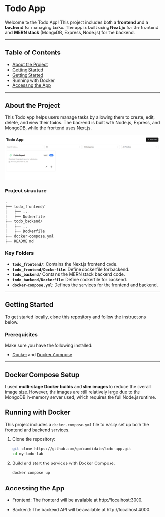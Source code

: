# Todo App

Welcome to the Todo App! This project includes both a **frontend** and a **backend** for managing tasks. The app is built using **Next.js** for the frontend and **MERN stack** (MongoDB, Express, Node.js) for the backend.

---

## Table of Contents

- [About the Project](#about-the-project)
- [Getting Started](#getting-started)
- [Getting Started](#docker-compose-setup)
- [Running with Docker](#running-with-docker)
- [Accessing the App](#accessing-the-app)



---

## About the Project

This Todo App helps users manage tasks by allowing them to create, edit, delete, and view their todos. The backend is built with Node.js, Express, and MongoDB, while the frontend uses Next.js.

![Todo App Screenshot](./todo-screenshoot.png)

### Project structure
```plaintext
.
├── todo_frontend/
│   ├── ...
│   ├── Dockerfile
├── todo_backend/
│   ├── ...
│   ├── Dockerfile
├── docker-compose.yml
├── README.md
```

### Key Folders
- **`todo_frontend/`**: Contains the Next.js frontend code.
- **`todo_frontend/Dockerfile`**: Define dockerfile for backend.
- **`todo_backend/`** Contains the MERN stack backend code.
- **`todo_backend/Dockerfile`**: Define dockerfile for backend.
- **`docker-compose.yml`**: Defines the services for the frontend and backend.


---

## Getting Started

To get started locally, clone this repository and follow the instructions below.

### Prerequisites

Make sure you have the following installed:
- [Docker](https://www.docker.com/get-started) and [Docker Compose](https://docs.docker.com/compose/install/)

---
## Docker Compose Setup

I used **multi-stage Docker builds** and **slim images** to reduce the overall image size. However, the images are still relatively large due to the MongoDB in-memory server used, which requires the full Node.js runtime.


## Running with Docker

This project includes a `docker-compose.yml` file to easily set up both the frontend and backend services.

1. Clone the repository:
   ```bash
   git clone https://github.com/godcandidate/todo-app.git
   cd my-todo-lab

2. Build and start the services with Docker Compose:
   ```bash
   docker compose up

## Accessing the App

- Frontend: The frontend will be available at http://localhost:3000.

- Backend: The backend API will be available at http://localhost:4000.

